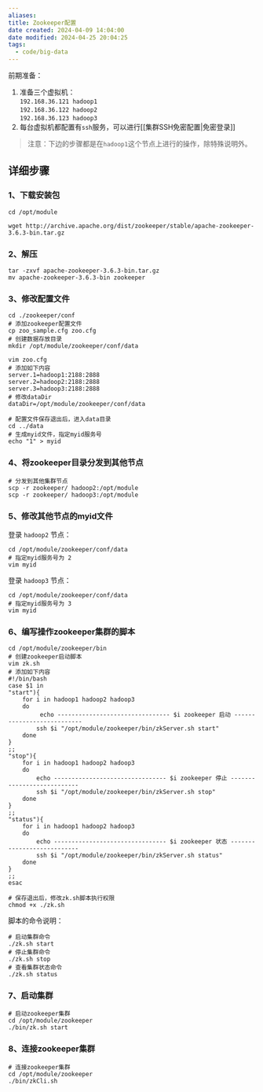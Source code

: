 ```yaml
---
aliases: 
title: Zookeeper配置
date created: 2024-04-09 14:04:00
date modified: 2024-04-25 20:04:25
tags:
  - code/big-data
---
```

前期准备：

1. 准备三个虚拟机：  
    `192.168.36.121 hadoop1`  
    `192.168.36.122 hadoop2`  
    `192.168.36.123 hadoop3`
2. 每台虚拟机都配置有`ssh`服务，可以进行[[集群SSH免密配置|免密登录]]

> 注意：下边的步骤都是在`hadoop1`这个节点上进行的操作，除特殊说明外。
## 详细步骤
### 1、下载安装包
```shell
cd /opt/module

wget http://archive.apache.org/dist/zookeeper/stable/apache-zookeeper-3.6.3-bin.tar.gz
```

### 2、解压
```shell
tar -zxvf apache-zookeeper-3.6.3-bin.tar.gz
mv apache-zookeeper-3.6.3-bin zookeeper
```

### 3、修改配置文件
```shell
cd ./zookeeper/conf
# 添加zookeeper配置文件
cp zoo_sample.cfg zoo.cfg
# 创建数据存放目录
mkdir /opt/module/zookeeper/conf/data

vim zoo.cfg
# 添加如下内容
server.1=hadoop1:2188:2888
server.2=hadoop2:2188:2888
server.3=hadoop3:2188:2888
# 修改dataDir
dataDir=/opt/module/zookeeper/conf/data

# 配置文件保存退出后，进入data目录
cd ../data
# 生成myid文件，指定myid服务号
echo "1" > myid
```

### 4、将zookeeper目录分发到其他节点
```shell
# 分发到其他集群节点
scp -r zookeeper/ hadoop2:/opt/module
scp -r zookeeper/ hadoop3:/opt/module
```

### 5、修改其他节点的myid文件
登录 `hadoop2` 节点：
```shell
cd /opt/module/zookeeper/conf/data
# 指定myid服务号为 2
vim myid
```

登录 `hadoop3` 节点：
```shell
cd /opt/module/zookeeper/conf/data
# 指定myid服务号为 3
vim myid
```

### 6、编写操作zookeeper集群的脚本
```shell
cd /opt/module/zookeeper/bin
# 创建zookeeper启动脚本
vim zk.sh
# 添加如下内容
#!/bin/bash
case $1 in
"start"){
	for i in hadoop1 hadoop2 hadoop3
	do 
		 echo -------------------------------- $i zookeeper 启动 ---------------------------
		ssh $i "/opt/module/zookeeper/bin/zkServer.sh start"
	done
}
;;
"stop"){
	for i in hadoop1 hadoop2 hadoop3
	do
		echo -------------------------------- $i zookeeper 停止 ---------------------------
		ssh $i "/opt/module/zookeeper/bin/zkServer.sh stop"
	done
}
;;
"status"){
	for i in hadoop1 hadoop2 hadoop3
	do
		echo -------------------------------- $i zookeeper 状态 ---------------------------
		ssh $i "/opt/module/zookeeper/bin/zkServer.sh status"
	done
}
;;
esac

# 保存退出后，修改zk.sh脚本执行权限
chmod +x ./zk.sh
```
脚本的命令说明：
```shell
# 启动集群命令
./zk.sh start
# 停止集群命令
./zk.sh stop
# 查看集群状态命令
./zk.sh status
```

### 7、启动集群
```shell
# 启动zookeeper集群
cd /opt/module/zookeeper
./bin/zk.sh start
```

### 8、连接zookeeper集群
```shell
# 连接zookeeper集群 
cd /opt/module/zookeeper 
./bin/zkCli.sh
```